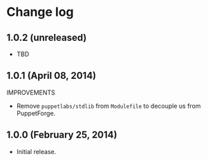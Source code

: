 # Change log

## 1.0.2 (unreleased)

* TBD


## 1.0.1 (April 08, 2014)

IMPROVEMENTS

* Remove `puppetlabs/stdlib` from `Modulefile` to decouple us from PuppetForge.


## 1.0.0 (February 25, 2014)

* Initial release.

